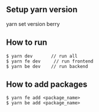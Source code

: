## Setup yarn version

yarn set version berry

## How to run

```
$ yarn dev       // run all
$ yarn fe dev     // run frontend
$ yarn be dev    // run backend
```

## How to add packages

```
$ yarn fe add <package_name>
$ yarn be add <package_name>
```
